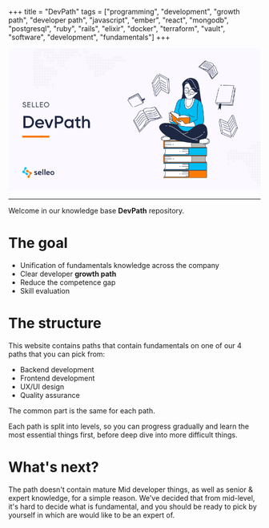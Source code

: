 +++
title = "DevPath"
tags = ["programming", "development", "growth path", "developer path", "javascript", "ember", "react", "mongodb", "postgresql", "ruby", "rails", "elixir", "docker", "terraform", "vault", "software", "development", "fundamentals"]
+++

![DevPath](https://github.com/Selleo/DevPath/raw/master/content/devpath.png)

----

Welcome in our knowledge base **DevPath** repository.

# The goal
- Unification of fundamentals knowledge across the company
- Clear developer **growth path**
- Reduce the competence gap
- Skill evaluation

# The structure

This website contains paths that contain fundamentals on one of our 4 paths that you can pick from:
- Backend development
- Frontend development
- UX/UI design
- Quality assurance

The common part is the same for each path.

Each path is split into levels, so you can progress gradually and learn the most essential things first, before deep dive into more difficult things.

# What's next?

The path doesn't contain mature Mid developer things, as well as senior & expert knowledge, for a simple reason. We've decided that from mid-level, it's hard to decide what is fundamental, and you should be ready to pick by yourself in which are would like to be an expert of.
